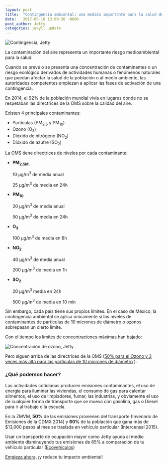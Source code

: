```yaml
---
layout: post
title:  "Contingencia ambiental: una medida importante para la salud de todos."
date:   2017-05-16 13:09:30 -0600
post_author: Jetty
categories: jekyll update
---
```


![Contingencia, Jetty]({{site.baseurl}}/imgs-blog/contingencia.jpg)

La contaminación del aire representa un importante riesgo medioambiental para la salud.

Cuando se prevé o se presenta una concentración de contaminantes o un riesgo ecológico derivados de actividades humanas o fenómenos naturales que puedan afectar la salud de la población o al medio ambiente, las autoridades competentes empiezan a aplicar las fases de activación de una contingencia.

En 2014, el 92% de la población mundial vivía en lugares donde no se respetaban las directrices de la OMS sobre la calidad del aire.

Existen 4 principales contaminantes:

<ul>
  <li>Partículas (PM<sub>2.5</sub> y PM<sub>10</sub>)</li>
  <li>Ozono (O<sub>3</sub>)</li>
  <li>Dióxido de nitrógeno (NO<sub>2</sub>)</li>
  <li>Dióxido de azufre (SO<sub>2</sub>)</li>
</ul>

La OMS tiene directrices de niveles por cada contaminante:

<ul>
  <li>
    <strong>PM<sub>2.5M.</sub></strong>
    <p>10 μg/m<sup>3</sup> de media anual</p>
    <p>25 μg/m<sup>3</sup> de media en 24h</p>
  </li>
  <li>
    <strong>PM<sub>10</sub></strong>
    <p>20 μg/m<sup>3</sup> de media anual</p>
    <p>50 μg/m<sup>3</sup> de media en 24h</p>
  </li>
  <li>
    <strong>O<sub>3</sub></strong>
    <p>100 μg/m<sup>3</sup> de media en 8h</p>
  </li>
  <li>
    <strong>NO<sub>2</sub></strong>
    <p>40 μg/m<sup>3</sup> de media anual</p>
    <p>200 μg/m<sup>3</sup> de media en 1h</p>
  </li>
  <li>
    <strong>SO<sub>2</sub></strong>
    <p>20 μg/m<sup>3</sup> media en 24h</p>
    <p>500 μg/m<sup>3</sup> de media en 10 min</p>
  </li>
</ul>

Sin embargo, cada país tiene sus propios límites. En el caso de México, la contingencia ambiental se aplica únicamente si los niveles de contaminantes de partículas de 10 micrones de diámetro o ozonos sobrepasan un cierto límite.

Con el tiempo los límites de concentraciones máximas han bajado:

![Concentración de ozono, Jetty]({{site.baseurl}}/imgs-blog/concentracion-de-ozono.png)

Pero siguen arriba de las directrices de la OMS ([50% para el Ozono y 3 veces más alta para las particulas de 10 micrones de diámetro][50-ozono] ).

<h3>¿Qué podemos hacer?</h3>
Las actividades cotidianas producen emisiones contaminantes, el uso de energía para iluminar las viviendas, el consumo de gas para calentar alimentos, el uso de limpiadores, fumar, las industrias, y obviamente el uso de cualquier forma de transporte que se mueva con gasolina, gas o Diesel para ir al trabajo o la escuela.

En la ZMVM, <b>50%</b> de las emisiones provienen del transporte (Invenario de Emisiones de la CDMX 2014) y <b>60%</b> de la población que gana más de $13,000 pesos al mes se traslada en vehículo particular (Intercensal 2015).

Usar un transporte de ocupación mayor como Jetty ayuda al medio ambiente disminuyendo tus emisiones de 65% a comparación de tu vehículo particular ([Ecovehiculos][eco])

[Empieza ahora,][jetty] ¡y reduce tu impacto ambiental!

[50-ozono]: http://www.aire.df.gob.mx/descargas/ultima-hora/calidad-aire/pcaa/pcaa-modificaciones.pdf
[eco]: http://ecovehiculos.gob.mx
[jetty]: http://www.jetty.mx
